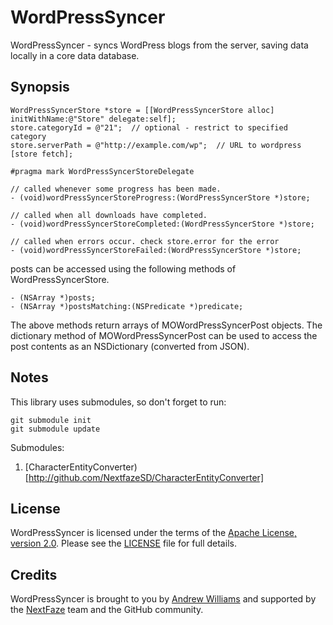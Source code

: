 
# WordPressSyncer

WordPressSyncer - syncs WordPress blogs from the server, saving data locally in a core data database.

## Synopsis

    WordPressSyncerStore *store = [[WordPressSyncerStore alloc] initWithName:@"Store" delegate:self];
    store.categoryId = @"21";  // optional - restrict to specified category
    store.serverPath = @"http://example.com/wp";  // URL to wordpress
    [store fetch];
    
    #pragma mark WordPressSyncerStoreDelegate
    
    // called whenever some progress has been made.
    - (void)wordPressSyncerStoreProgress:(WordPressSyncerStore *)store;

    // called when all downloads have completed.
    - (void)wordPressSyncerStoreCompleted:(WordPressSyncerStore *)store;

    // called when errors occur. check store.error for the error
    - (void)wordPressSyncerStoreFailed:(WordPressSyncerStore *)store;

posts can be accessed using the following methods of WordPressSyncerStore.

    - (NSArray *)posts;
    - (NSArray *)postsMatching:(NSPredicate *)predicate;

The above methods return arrays of MOWordPressSyncerPost objects.  The dictionary method of MOWordPressSyncerPost can be used to access the 
post contents as an NSDictionary (converted from JSON).


## Notes

This library uses submodules, so don't forget to run:

    git submodule init
    git submodule update
    
Submodules:
1. [CharacterEntityConverter)[http://github.com/NextfazeSD/CharacterEntityConverter]

## License

WordPressSyncer is licensed under the terms of the [Apache License, version 2.0](http://www.apache.org/licenses/LICENSE-2.0.html). Please see the [LICENSE](https://github.com/NextfazeSD/WordPressSyncer/blob/master/LICENSE) file for full details.

## Credits

WordPressSyncer is brought to you by [Andrew Williams](http://github.com/sobakasu) and supported by the [NextFaze](http://www.nextfaze.com) team and the GitHub community.
